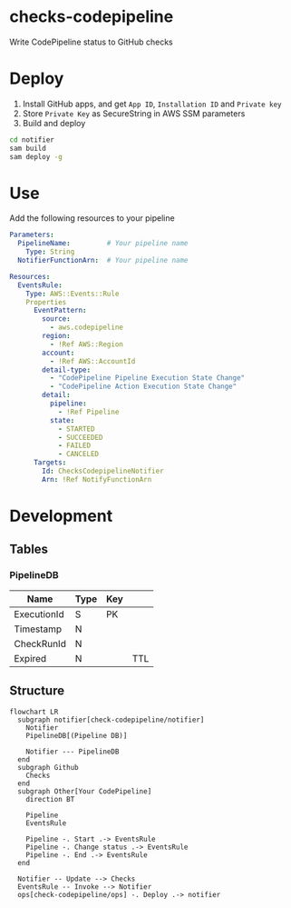 # checks-codepipeline

Write CodePipeline status to GitHub checks

# Deploy

1. Install GitHub apps, and get `App ID`, `Installation ID` and `Private key`
1. Store `Private Key` as SecureString in AWS SSM parameters
1. Build and deploy

```sh
cd notifier
sam build
sam deploy -g
```

# Use

Add the following resources to your pipeline

```yaml
Parameters:
  PipelineName:         # Your pipeline name
    Type: String
  NotifierFunctionArn:  # Your pipeline name

Resources:
  EventsRule:
    Type: AWS::Events::Rule
    Properties
      EventPattern:
        source:
          - aws.codepipeline
        region:
          - !Ref AWS::Region
        account:
          - !Ref AWS::AccountId
        detail-type:
          - "CodePipeline Pipeline Execution State Change"
          - "CodePipeline Action Execution State Change"
        detail:
          pipeline:
            - !Ref Pipeline
          state:
            - STARTED
            - SUCCEEDED
            - FAILED
            - CANCELED
      Targets:
        Id: ChecksCodepipelineNotifier
        Arn: !Ref NotifyFunctionArn
```

# Development

## Tables

### PipelineDB

|Name       |Type|Key|   |
|-----------|----|---|---|
|ExecutionId|S   |PK |   |
|Timestamp  |N   |   |   |
|CheckRunId |N   |   |   |
|Expired    |N   |   |TTL|

## Structure

```mermaid
flowchart LR
  subgraph notifier[check-codepipeline/notifier]
    Notifier
    PipelineDB[(Pipeline DB)]
    
    Notifier --- PipelineDB
  end
  subgraph Github
    Checks
  end
  subgraph Other[Your CodePipeline]
    direction BT
    
    Pipeline
    EventsRule
    
    Pipeline -. Start .-> EventsRule
    Pipeline -. Change status .-> EventsRule
    Pipeline -. End .-> EventsRule
  end

  Notifier -- Update --> Checks
  EventsRule -- Invoke --> Notifier
  ops[check-codepipeline/ops] -. Deploy .-> notifier
```
